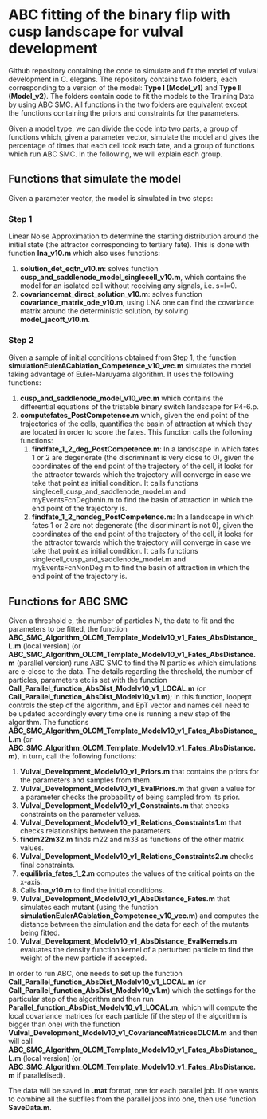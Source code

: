 # ABC fitting of the binary flip with cusp landscape for vulval development
Github repository containing the code to simulate and fit the model of vulval development in C. elegans.
The repository contains two folders, each corresponding to a version of the model: **Type I (Model_v1)** and **Type II (Model_v2)**. The folders contain code to fit the models to the Training Data by using ABC SMC. All functions in the two folders are equivalent except the functions containing the priors and constraints for the parameters.

Given a model type, we can divide the code into two parts, a group of functions which, given a parameter vector, simulate the model and gives the percentage of times that each cell took each fate, and a group of functions which run ABC SMC. In the following, we will explain each group.

## Functions that simulate the model
Given a parameter vector, the model is simulated in two steps:

### Step 1
Linear Noise Approximation to determine the starting distribution around the initial state (the attractor corresponding to tertiary fate). This is done with function **lna_v10.m** which also uses functions: 
  1. **solution_det_eqtn_v10.m**: solves function **cusp_and_saddlenode_model_singlecell_v10.m**, which contains the model for an isolated cell without receiving any signals, i.e. s=l=0.
  2. **covariancemat_direct_solution_v10.m**: solves function **covariance_matrix_ode_v10.m**, using LNA one can find the covariance matrix around the deterministic solution, by solving **model_jacoft_v10.m**.

### Step 2
Given a sample of initial conditions obtained from Step 1, the function **simulationEulerACablation_Competence_v10_vec.m** simulates the model taking advantage of Euler-Maruyama algorithm. It uses the following functions:
  1. **cusp_and_saddlenode_model_v10_vec.m** which contains the differential equations of the tristable binary switch landscape for P4-6.p.
  2. **computefates_PostCompetence.m** which, given the end point of the trajectories of the cells, quantifies the basin of attraction at which they are located in order to score the fates. This function calls the following functions:
      1. **findfate_1_2_deg_PostCompetence.m**: In a landscape in which fates 1 or 2 are degenerate (the discriminant is very close to 0), given the coordinates of the end point of the trajectory of the cell, it looks for the attractor towards which the trajectory will converge in case we take that point as initial condition. It calls functions singlecell_cusp_and_saddlenode_model.m and myEventsFcnDegbmin.m to find the basin of attraction in which the end point of the trajectory is. 
      2. **findfate_1_2_nondeg_PostCompetence.m**: In a landscape in which fates 1 or 2 are not degenerate (the discriminant is not 0), given the coordinates of the end point of the trajectory of the cell, it looks for the attractor towards which the trajectory will converge in case we take that point as initial condition. It calls functions singlecell_cusp_and_saddlenode_model.m and myEventsFcnNonDeg.m to find the basin of attraction in which the end point of the trajectory is. 

## Functions for ABC SMC
Given a threshold e, the number of particles N, the data to fit and the parameters to be fitted, the function **ABC_SMC_Algorithm_OLCM_Template_Modelv10_v1_Fates_AbsDistance_L.m** (local version) (or **ABC_SMC_Algorithm_OLCM_Template_Modelv10_v1_Fates_AbsDistance.m** (parallel version) runs ABC SMC to find the N particles which simulations are e-close to the data. The details regarding the threshold, the number of particles, parameters etc is set with the function **Call_Parallel_function_AbsDist_Modelv10_v1_LOCAL.m** (or **Call_Parallel_function_AbsDist_Modelv10_v1.m**); in this function, loopept controls the step of the algorithm, and EpT vector and names cell need to be updated accordingly every time one is running a new step of the algorithm.
The functions **ABC_SMC_Algorithm_OLCM_Template_Modelv10_v1_Fates_AbsDistance_L.m** (or **ABC_SMC_Algorithm_OLCM_Template_Modelv10_v1_Fates_AbsDistance.m**), in turn, call the following functions:
  1. **Vulval_Development_Modelv10_v1_Priors.m** that contains the priors for the parameters and samples from them.
  2. **Vulval_Development_Modelv10_v1_EvalPriors.m** that given a value for a parameter checks the probability of being sampled from its prior.
  2. **Vulval_Development_Modelv10_v1_Constraints.m** that checks constraints on the parameter values.
  3. **Vulval_Development_Modelv10_v1_Relations_Constraints1.m** that checks relationships between the parameters.
  4. **findm22m32.m** finds m22 and m33 as functions of the other matrix values.
  5. **Vulval_Development_Modelv10_v1_Relations_Constraints2.m** checks final constraints.
  6. **equilibria_fates_1_2.m** computes the values of the critical points on the x-axis.
  7. Calls **lna_v10.m** to find the initial conditions.
  8. **Vulval_Development_Modelv10_v1_AbsDistance_Fates.m** that simulates each mutant (using the function **simulationEulerACablation_Competence_v10_vec.m**) and computes the distance between the simulation and the data for each of the mutants being fitted. 
  9. **Vulval_Development_Modelv10_v1_AbsDistance_EvalKernels.m** evaluates the density function kernel of a perturbed particle to find the weight of the new particle if accepted.
  
In order to run ABC, one needs to set up the function **Call_Parallel_function_AbsDist_Modelv10_v1_LOCAL.m** (or **Call_Parallel_function_AbsDist_Modelv10_v1.m**) which the settings for the particular step of the algorithm and then run **Parallel_function_AbsDist_Modelv10_v1_LOCAL.m**, which will compute the local covariance matrices for each particle (if the step of the algorithm is bigger than one) with the function **Vulval_Development_Modelv10_v1_CovarianceMatricesOLCM.m** and then will call **ABC_SMC_Algorithm_OLCM_Template_Modelv10_v1_Fates_AbsDistance_L.m** (local version) (or **ABC_SMC_Algorithm_OLCM_Template_Modelv10_v1_Fates_AbsDistance.m** if parallelised). 

The data will be saved in __.mat__ format, one for each parallel job. If one wants to combine all the subfiles from the parallel jobs into one, then use function **SaveData.m**. 
  




